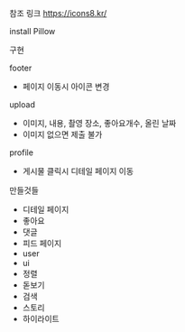 참조 링크
https://icons8.kr/

install
Pillow

구현

footer
- 페이지 이동시 아이콘 변경

upload
- 이미지, 내용, 촬영 장소, 좋아요개수, 올린 날짜
- 이미지 없으면 제출 불가

profile
- 게시물 클릭시 디테일 페이지 이동

만들것들
- 디테일 페이지
- 좋아요
- 댓글
- 피드 페이지
- user
- ui
- 정렬
- 돋보기
- 검색
- 스토리
- 하이라이트